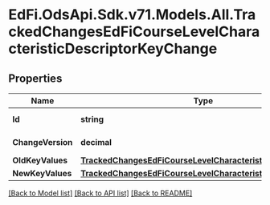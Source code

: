 # EdFi.OdsApi.Sdk.v71.Models.All.TrackedChangesEdFiCourseLevelCharacteristicDescriptorKeyChange

## Properties

Name | Type | Description | Notes
------------ | ------------- | ------------- | -------------
**Id** | **string** | Resource identifier | [optional] 
**ChangeVersion** | **decimal** | Change version | [optional] 
**OldKeyValues** | [**TrackedChangesEdFiCourseLevelCharacteristicDescriptorKey**](TrackedChangesEdFiCourseLevelCharacteristicDescriptorKey.md) |  | [optional] 
**NewKeyValues** | [**TrackedChangesEdFiCourseLevelCharacteristicDescriptorKey**](TrackedChangesEdFiCourseLevelCharacteristicDescriptorKey.md) |  | [optional] 

[[Back to Model list]](../README.md#documentation-for-models) [[Back to API list]](../README.md#documentation-for-api-endpoints) [[Back to README]](../README.md)

